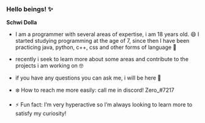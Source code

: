 ### Hello beings! ✨

**Schwi Dolla**

- I am a programmer with several areas of expertise, i am 18 years old. 😄 I started studying programming at the age of 7, since then I have been practicing java, python, c++, css and other forms of language 🔭

- recently i seek to learn more about some areas and contribute to the projects i am working on 🤓

- if you have any questions you can ask me, i will be here 🤭

- ❄️ How to reach me more easily: call me in discord! Zero_#7217

- ⚡ Fun fact: I’m very hyperactive so I’m always looking to learn more to satisfy my curiosity!
